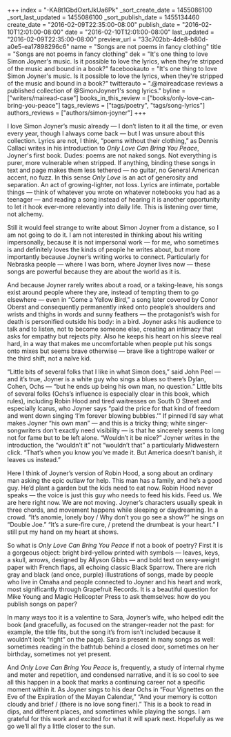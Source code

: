 +++
index = "-KA8t1GbdOxrtJkUa6Pk"
_sort_create_date = 1455086100
_sort_last_updated = 1455086100
_sort_publish_date = 1455134460
create_date = "2016-02-09T22:35:00-08:00"
publish_date = "2016-02-10T12:01:00-08:00"
date = "2016-02-10T12:01:00-08:00"
last_updated = "2016-02-09T22:35:00-08:00"
preview_url = "33c702bb-4de8-b80d-a0e5-ea17898296c6"
name = "Songs are not poems in fancy clothing"
title = "Songs are not poems in fancy clothing"
dek = "It's one thing to love Simon Joyner's music. Is it possible to love the lyrics, when they're stripped of the music and bound in a book?"
facebookauto = "It's one thing to love Simon Joyner's music. Is it possible to love the lyrics, when they're stripped of the music and bound in a book?"
twitterauto = ".@maireadcase reviews a published collection of @SimonJoyner1's song lyrics."
byline = ["writers/mairead-case"]
books_in_this_review = ["books/only-love-can-bring-you-peace"]
tags_reviews = ["tags/poetry", "tags/song-lyrics"]
authors_reviews = ["authors/simon-joyner"]
+++

I love Simon Joyner’s music already — I don’t listen to it all the time, or even every year, though I always come back — but I was unsure about this collection. Lyrics are not, I think, “poems without their clothing,” as Dennis Callaci writes in his introduction to *Only Love Can Bring You Peace*, Joyner's first book. Dudes: poems are not naked songs. Not everything is purer, more vulnerable when stripped. If anything, binding these songs in text and page makes them less tethered — no guitar, no General American accent, no fuzz. In this sense *Only Love* is an act of generosity and separation. An act of growing-lighter, not loss. Lyrics are intimate, portable things — think of whatever you wrote on whatever notebooks you had as a teenager — and reading a song instead of hearing it is another opportunity to let it hook ever-more relevantly into daily life. This is listening over time, not alchemy.

Still it would feel strange to write about Simon Joyner from a distance, so I am not going to do it. I am not interested in thinking about his writing impersonally, because it is not impersonal work — for me, who sometimes is and definitely loves the kinds of people he writes about, but more importantly because Joyner’s writing works to connect. Particularly for Nebraska people — where I was born, where Joyner lives now — these songs are powerful because they are about the world as it is. 

And because Joyner rarely writes about a road, or a taking-leave, his songs exist around people where they are, instead of tempting them to go elsewhere — even in “Come a Yellow Bird,” a song later covered by Conor Oberst and consequently permanently inked onto people’s shoulders and wrists and thighs in words and sunny feathers — the protagonist’s wish for death is personified outside his body: in a bird. Joyner asks his audience to talk and to listen, not to become someone else, creating an intimacy that asks for empathy but rejects pity. Also he keeps his heart on his sleeve real hard, in a way that makes me uncomfortable when people put his songs onto mixes but seems brave otherwise — brave like a tightrope walker or the third shift, not a naïve kid.

“Little bits of several folks that I like in what Simon does,” said John Peel — and it’s true, Joyner is a white guy who sings a blues so there’s Dylan, Cohen, Ochs — “but he ends up being his own man, no question.” Little bits of several folks (Ochs’s influence is especially clear in this book, which rules), including Robin Hood and tired waitresses on South O Street and especially Icarus, who Joyner says “paid the price for that kind of freedom and went down singing ‘I’m forever blowing bubbles.’” If pinned I’d say what makes Joyner “his own man” — and this is a tricky thing; white singer-songwriters don’t exactly need visibility — is that he sincerely seems to long not for fame but to be left alone. “Wouldn’t it be nice?” Joyner writes in the introduction, the “wouldn’t it” not “wouldn’t that” a particularly Midwestern click. “That’s when you know you’ve made it. But America doesn’t banish, it leaves us instead.”

Here I think of Joyner’s version of Robin Hood, a song about an ordinary man asking the epic outlaw for help. This man has a family, and he’s a good guy. He’d plant a garden but the kids need to eat now. Robin Hood never speaks — the voice is just this guy who needs to feed his kids. Feed us. We are here right now. We are not moving. Joyner’s characters usually speak in three chords, and movement happens while sleeping or daydreaming. In a crowd. “It’s anomie, lonely boy / Why don’t you go see a show?” he sings on “Double Joe.” “It’s a sure-fire cure, / pretend the drumbeat is your heart.” I still put my hand on my heart at shows.

So what is *Only Love Can Bring You Peace* if not a book of poetry? First it is a gorgeous object: bright bird-yellow printed with symbols — leaves, keys, a skull, arrows, designed by Allyson Gibbs — and bold text on sexy-weight paper with French flaps, all echoing classic Black Sparrow. There are rich gray and black (and once, purple) illustrations of songs, made by people who live in Omaha and people connected to Joyner and his heart and work, most significantly through Grapefruit Records. It is a beautiful question for Mike Young and Magic Helicopter Press to ask themselves: how do you publish songs on paper? 

In many ways too it is a valentine to Sara, Joyner’s wife, who helped edit the book (and gracefully, as focused on the stranger-reader not the past: for example, the title fits, but the song it’s from isn’t included because it wouldn’t look “right” on the page). Sara is present in many songs as well: sometimes reading in the bathtub behind a closed door, sometimes on her birthday, sometimes not yet present. 

And *Only Love Can Bring You Peace* is, frequently, a study of internal rhyme and meter and repetition, and condensed narrative, and it is so cool to see all this happen in a book that marks a continuing career not a specific moment within it. As Joyner sings to his dear Ochs in “Four Vignettes on the Eve of the Expiration of the Mayan Calendar,” “And your memory is cotton cloudy and brief / (there is no love song finer).” This is a book to read in dips, and different places, and sometimes while playing the songs. I am grateful for this work and excited for what it will spark next. Hopefully as we go we’ll all fly a little closer to the sun.
